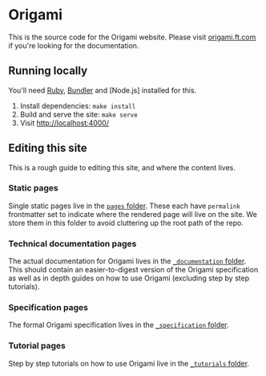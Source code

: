 
# Origami

This is the source code for the Origami website. Please visit [origami.ft.com] if you're looking for the documentation.


## Running locally

You'll need [Ruby], [Bundler] and [Node.js] installed for this.

  1. Install dependencies: `make install`
  2. Build and serve the site: `make serve`
  3. Visit <http://localhost:4000/>


## Editing this site

This is a rough guide to editing this site, and where the content lives.

### Static pages

Single static pages live in the [`pages` folder](pages). These each have `permalink` frontmatter set to indicate where the rendered page will live on the site. We store them in this folder to avoid cluttering up the root path of the repo.

### Technical documentation pages

The actual documentation for Origami lives in the [`_documentation` folder](_documentation). This should contain an easier-to-digest version of the Origami specification as well as in depth guides on how to use Origami (excluding step by step tutorials).

### Specification pages

The formal Origami specification lives in the [`_specification` folder](_specification).

### Tutorial pages

Step by step tutorials on how to use Origami live in the [`_tutorials` folder](_tutorials).



[origami.ft.com]: http://origami.ft.com/
[bundler]: http://bundler.io/
[jekyll]: http://jekyllrb.com/
[ruby]: https://www.ruby-lang.org/en/
